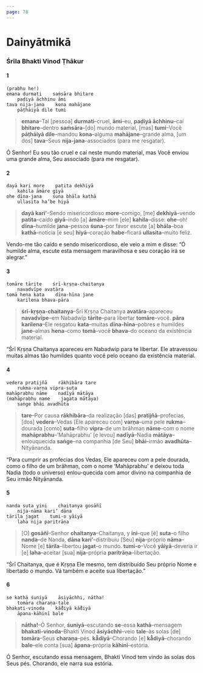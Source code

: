 ```yaml
---
page: 78
---
```


# Dainyātmikā

### Śrīla Bhakti Vinod Ṭhākur

#### 1

    (prabhu he!)
    emana durmati    saṁsāra bhitare
        paḍiyā āchhinu āmi
    tava nija-jana    kona mahājane
        pāṭhāiyā dile tumi

> **emana**–Tal [pessoa] **durmati**–cruel, **āmi**–eu, **paḍiyā āchhinu**–caí **bhitare**–dentro **saṁsāra**–[do] mundo material, [mas] **tumi**–Você **pāṭhāiyā dile**–mandou **kona**–alguma **mahājane**–grande alma, [um dos] **tava**–Seus **nija-jana**–associados (para me resgatar).

Ó Senhor! Eu sou tão cruel e caí neste mundo material, mas Você enviou uma grande alma, Seu associado (para me resgatar).

#### 2

    dayā kari more    patita dekhiyā
        kahila āmāre giyā
    ohe dīna-jana    śuna bhāla kathā
        ullasita ha’be hiyā

> **dayā kari’**–Sendo misericordioso **more**–comigo, [me] **dekhiyā**–vendo **patita**–caído **giyā**–indo [a] **āmāre**–mim [ele] **kahila**–disse: **ohe**–oh! **dīna**–humilde **jana**–pessoa **śuna**–por favor escute [a] **bhāla**–boa **kathā**–notícia [e seu] **hiyā**–coração **habe**–ficará **ullasita**–muito feliz.

Vendo-me tão caído e sendo misericordioso, ele veio a mim e disse: “Ó humilde alma, escute esta mensagem maravilhosa e seu coração irá se alegrar.”

#### 3

    tomāre tārite    śrī-kṛṣṇa-chaitanya
        navadvīpe avatāra
    tomā hena kata    dīna-hīna jane
        karilena bhava-pāra

> **śrī-kṛṣṇa-chaitanya**–Śrī Kṛṣṇa Chaitanya **avatāra**–apareceu **navadvīpe**–em Nabadwīp **tārite**–para libertar **tomāre**–você. **pāra karilena**–Ele resgatou **kata**–muitas **dīna-hīna**–pobres e humildes **jane**–almas **hena**–como **tomā**–você **bhava**–do oceano da existência material.

“Śrī Kṛṣṇa Chaitanya apareceu em Nabadwip para te libertar. Ele atravessou muitas almas tão humildes quanto você pelo oceano da existência material.

#### 4

    vedera pratijñā    rākhibāra tare
        rukma-varṇa vipra-suta
    mahāprabhu nāme    nadīyā mātāya
    (mahāprabhu name    jagata mātāya)
        saṅge bhāi avadhūta

> **tare**–Por causa **rākhibāra**–da realização [das] **pratijñā**–profecias, [dos] **vedera**–Vedas [Ele apareceu com] **varṇa**–uma pele **rukma**–dourada [como] **suta**–filho **vipra**–de um brāhmaṇ **nāme**–com o nome **mahāprabhu**–‘Mahāprabhu’ [e levou] **nadīyā**–Nadia **mātāya**–enlouquecida **saṅge**–na companhia [de Seu] **bhāi**–irmão **avadhūta**–Nityānanda.

“Para cumprir as profecias dos Vedas, Ele apareceu com a pele dourada, como o filho de um brāhmaṇ, com o nome ‘Mahāprabhu’ e deixou toda Nadia (todo o universo) enlou-quecida com amor divino na companhia de Seu irmão Nityānanda.

#### 5

    nanda suta yini    chaitanya gosāñī
        nija-nāma kari’ dāna
    tārila jagat    tumi-o yāiyā
        laha nija paritrāṇa

> [O] **gosāñī**–Senhor **chaitanya**–Chaitanya, y **ini**–que [é] **suta**–o filho **nanda**–de Nanda, **dāna kari’**–distribuiu [Seu] **nija**–próprio **nāma**–Nome [e] **tārila**–libertou **jagat**–o mundo. **tumi-o**–Você **yāiyā**–deveria ir [e] **laha**–aceitar [sua] **nija**–própria **paritrāṇa**–libertação.

“Śrī Chaitanya, que é Kṛṣṇa Ele mesmo, tem distribuído Seu próprio Nome e libertado o mundo. Vá também e aceite sua libertação.”

#### 6

    se kathā śuniyā    āsiyāchhi, nātha!
        tomāra charaṇa-tale
    bhakati-vinoda    kā̐diyā kā̐diyā
        āpana-kāhinī bale

> **nātha!**–Ó Senhor, **śuniyā**–escutando **se**–essa **kathā**–mensagem **bhakati-vinoda**–Bhakti Vinod **āsiyāchhi**–veio **tale**–às solas [de] **tomāra**–Seus **charaṇa**–pés. **kā̐diyā**–Chorando [e] **kā̐diyā**–chorando **bale**–ele conta [sua] **āpana**–própria **kāhinī**–estória.

Ó Senhor, escutando essa mensagem, Bhakti Vinod tem vindo às solas dos Seus pés. Chorando, ele narra sua estória.

